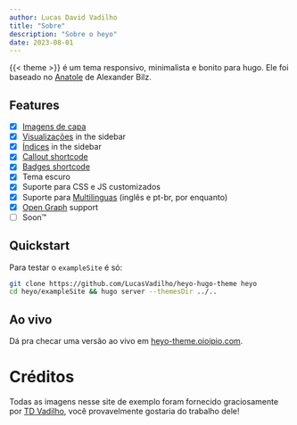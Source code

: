```yaml
---
author: Lucas David Vadilho
title: "Sobre"
description: "Sobre o heyo"
date: 2023-08-01
---
```


{{< theme >}} é um tema responsivo, minimalista e bonito para hugo. Ele foi baseado no [Anatole](https://github.com/lxndrblz/anatole) de Alexander Bilz.

## Features

- [x] [Imagens de capa](https://heyo-theme.oioipio.com/pt-br/post/thumbnail/)
- [x] [Visualizações](https://heyo-theme.oioipio.com/pt-br/post/sketches/) in the sidebar
- [x] [Índices](https://heyo-theme.oioipio.com/pt-br/post/sketches/post/toc/) in the sidebar
- [x] [Callout shortcode](https://heyo-theme.oioipio.com/post/pt-br/callouts/)
- [x] [Badges shortcode](http://localhost:1313/pt-br/post/badges/)
- [x] Tema escuro
- [x] Suporte para CSS e JS customizados
- [x] Suporte para [Multilinguas](https://gohugo.io/content-management/multilingual/) (inglês e pt-br, por enquanto)
- [x] [Open Graph](https://gohugo.io/templates/internal/#configure-open-graph) support
- [ ] Soon™

## Quickstart

Para testar o `exampleSite` é só:

```sh
git clone https://github.com/LucasVadilho/heyo-hugo-theme heyo
cd heyo/exampleSite && hugo server --themesDir ../..
```

## Ao vivo

Dá pra checar uma versão ao vivo em [heyo-theme.oioipio.com](http://heyo-theme.oioipio.com/).

# Créditos

Todas as imagens nesse site de exemplo foram fornecido graciosamente por [TD Vadilho](https://www.tdvadilho.com/), você provavelmente gostaria do trabalho dele!